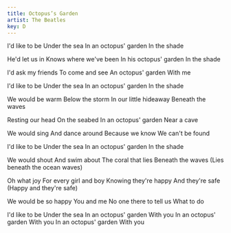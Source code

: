 ```yaml
---
title: Octopus’s Garden
artist: The Beatles
key: D
---
```


I'd like to be
Under the sea
In an octopus' garden
In the shade

He'd let us in
Knows where we've been
In his octopus' garden
In the shade

I'd ask my friends
To come and see
An octopus' garden
With me

I'd like to be
Under the sea
In an octopus' garden
In the shade

We would be warm
Below the storm
In our little hideaway
Beneath the waves

Resting our head
On the seabed
In an octopus' garden
Near a cave

We would sing
And dance around
Because we know
We can't be found

I'd like to be
Under the sea
In an octopus' garden
In the shade

We would shout
And swim about
The coral that lies
Beneath the waves
(Lies beneath the ocean waves)

Oh what joy
For every girl and boy
Knowing they're happy
And they're safe
(Happy and they're safe)

We would be so happy
You and me
No one there to tell us
What to do

I'd like to be
Under the sea
In an octopus' garden
With you
In an octopus' garden
With you
In an octopus' garden
With you
